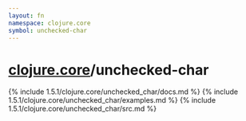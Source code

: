 ```yaml
---
layout: fn
namespace: clojure.core
symbol: unchecked-char
---
```


# [clojure.core](../)/unchecked-char

{% include 1.5.1/clojure.core/unchecked_char/docs.md %}
{% include 1.5.1/clojure.core/unchecked_char/examples.md %}
{% include 1.5.1/clojure.core/unchecked_char/src.md %}

